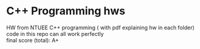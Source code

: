 # C++ Programming hws
HW from NTUEE C++ programming ( with pdf explaining hw in each folder)  
code in this repo can all work perfectly  
final score (total): A+
